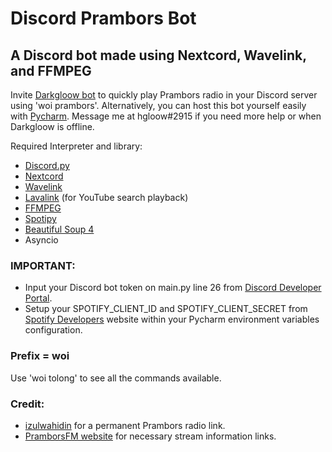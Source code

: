 # Discord Prambors Bot
## A Discord bot made using Nextcord, Wavelink, and FFMPEG

Invite [Darkgloow bot](https://discord.com/api/oauth2/authorize?client_id=815794671955345438&permissions=6479210496&scope=bot) to quickly play Prambors radio in your Discord server using 'woi prambors'. Alternatively, you can host this bot yourself easily with [Pycharm](https://www.jetbrains.com/pycharm/). Message me at hgloow#2915 if you need more help or when Darkgloow is offline.

Required Interpreter and library:
- [Discord.py](https://github.com/Rapptz/discord.py)
- [Nextcord](https://github.com/nextcord/nextcord)
- [Wavelink](https://github.com/PythonistaGuild/Wavelink)
- [Lavalink](https://github.com/freyacodes/Lavalink) (for YouTube search playback)
- [FFMPEG](https://ffmpeg.org/)
- [Spotipy](https://github.com/plamere/spotipy)
- [Beautiful Soup 4](https://github.com/wention/BeautifulSoup4)
- Asyncio

### IMPORTANT:
- Input your Discord bot token on main.py line 26 from [Discord Developer Portal](https://discord.com/developers).
- Setup your SPOTIFY_CLIENT_ID and SPOTIFY_CLIENT_SECRET from [Spotify Developers](https://developer.spotify.com) website within your Pycharm environment variables configuration.

### Prefix = woi
Use 'woi tolong' to see all the commands available.

### Credit:
- [izulwahidin](https://github.com/izulwahidin/Embed-Prambors-Radio) for a permanent Prambors radio link.
- [PramborsFM website](https://live.pramborsfm.com/) for necessary stream information links.
